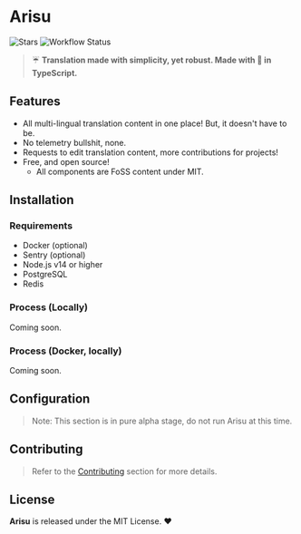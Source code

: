 # Arisu
![Stars](https://img.shields.io/github/stars/arisuland/Arisu?style=flat-square) 
![Workflow Status](https://github.com/arisuland/Arisu/workflows/ESLint/badge.svg)

> ☔ **Translation made with simplicity, yet robust. Made with 💖 in TypeScript.**

## Features
- All multi-lingual translation content in one place! But, it doesn't have to be.
- No telemetry bullshit, none.
- Requests to edit translation content, more contributions for projects!
- Free, and open source!
  - All components are FoSS content under MIT.

## Installation
### Requirements
- Docker (optional)
- Sentry (optional)
- Node.js v14 or higher
- PostgreSQL
- Redis

### Process (Locally)
Coming soon.

### Process (Docker, locally)
Coming soon.

## Configuration
> Note: This section is in pure alpha stage, do not run Arisu at this time.

## Contributing
> Refer to the [Contributing](#) section for more details.

## License
**Arisu** is released under the MIT License. :heart:
